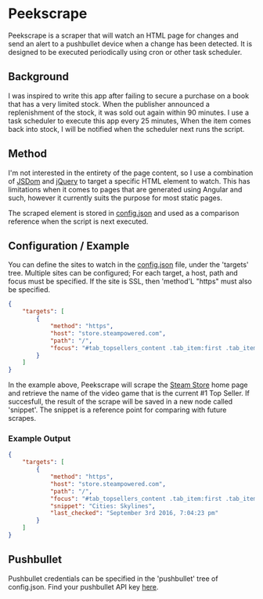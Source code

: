 # Peekscrape

Peekscrape is a scraper that will watch an HTML page for changes and send an alert to a pushbullet device when a change has been detected. It is designed to be executed periodically using cron or other task scheduler.

## Background
I was inspired to write this app after failing to secure a purchase on a book that has a very limited stock. When the publisher announced a replenishment of the stock, it was sold out again within 90 minutes. I use a task scheduler to execute this app every 25 minutes, When the item comes back into stock, I will be notified when the scheduler next runs the script.

## Method
I'm not interested in the entirety of the page content, so I use a combination of [JSDom](https://github.com/tmpvar/jsdom) and [jQuery](https://jquery.com/) to target a specific HTML element to watch. This has limitations when it comes to pages that are generated using Angular and such, however it currently suits the purpose for most static pages.

The scraped element is stored in [config.json](https://github.com/telekineticyeti/peekscrape/blob/master/config.json) and used as a comparison reference when the script is next executed.

## Configuration / Example

You can define the sites to watch in the [config.json](https://github.com/telekineticyeti/peekscrape/blob/master/config.json) file, under the 'targets' tree. Multiple sites can be configured; For each target, a host, path and focus must be specified. If the site is SSL, then 'method'L "https" must also be specified.

``` json
{
	"targets": [
		{
			"method": "https",
			"host": "store.steampowered.com",
			"path": "/",
			"focus": "#tab_topsellers_content .tab_item:first .tab_item_name",
		}
	]
}
```

In the example above, Peekscrape will scrape the [Steam Store](http://store.steampowered.com/) home page and retrieve the name of the video game that is the current #1 Top Seller. If succesfull, the result of the scrape will be saved in a new node called 'snippet'. The snippet is a reference point for comparing with future scrapes.


### Example Output
``` json
{
	"targets": [
		{
			"method": "https",
			"host": "store.steampowered.com",
			"path": "/",
			"focus": "#tab_topsellers_content .tab_item:first .tab_item_name",
			"snippet": "Cities: Skylines",
			"last_checked": "September 3rd 2016, 7:04:23 pm"
		}
	]
}
```

## Pushbullet

Pushbullet credentials can be specified in the 'pushbullet' tree of config.json. Find your pushbullet API key [here](https://www.pushbullet.com/#settings/account).
